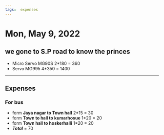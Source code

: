 ```yaml
---
tags:  expenses 
---
```


# Mon, May 9, 2022
  
## we gone to S.P road to know the princes
 - Micro Servo MG90S 2*180 = 360
 - Servo MG995 4*350 = 1400
  
---
## Expenses
### For bus 
- form __Jaya nagar to Town hall__   2*15 = 30
- form __Town to hall to kumarhosue__ 1*20 = 20
- form __Town hall to hoskerhalli__ 1*20 = 20
- ___Total___ = 70